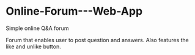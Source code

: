 Online-Forum---Web-App
======================

Simple online Q&amp;A forum

Forum that enables user to post question and answers. Also features the like and unlike button.
